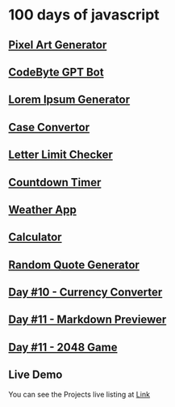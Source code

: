 # 100 days of javascript
##  [Pixel Art Generator](https://moiz-codebyte.github.io/100-days-of-javascript/Day%20%2301%20-%20Pixel%20Art%20Generator/)
##  [CodeByte GPT Bot](https://moiz-codebyte.github.io/100-days-of-javascript/Day%20%2302%20-%20CodeByte%20GPT%20Bot/)
##  [Lorem Ipsum Generator](https://moiz-codebyte.github.io/100-days-of-javascript/Day%20%2303%20-%20Lorem%20Ipsum%20Generator/)
##  [Case Convertor](https://moiz-codebyte.github.io/100-days-of-javascript/Day%20%2304%20-%20Case%20Convertor/)
##  [Letter Limit Checker](https://moiz-codebyte.github.io/100-days-of-javascript/Day%20%2305%20-%20Letter%20Limit%20Checker/)
##  [Countdown Timer](https://moiz-codebyte.github.io/100-days-of-javascript/Day%20%2306%20-%20Countdown%20Timer/)

##  [Weather App](https://moiz-codebyte.github.io/100-days-of-javascript/Day%20%2307%20-%20Weather%20App/)

##  [Calculator](https://moiz-codebyte.github.io/100-days-of-javascript/Day%20%2308%20-%20Calculator/)

##  [Random Quote Generator](https://moiz-codebyte.github.io/100-days-of-javascript/Day%20%2309%20-%20Random%20Quote%20Generator/)

##  [Day #10 - Currency Converter](https://moiz-codebyte.github.io/100-days-of-javascript/Day%20%2310%20-%20Currency%20Converter/)

##  [Day #11 - Markdown Previewer](https://moiz-codebyte.github.io/100-days-of-javascript/Day%20%2311%20-%20Markdown%20Previewer/)

##  [Day #11 - 2048 Game ](https://moiz-codebyte.github.io/100-days-of-javascript/Day%20%2312%20-%202048%20Game/)

## Live Demo
You can see the Projects live listing at [Link](https://moiz-codebyte.github.io/100-days-of-javascript/)

